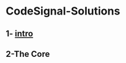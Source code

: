 # CodeSignal-Solutions
## 1- [intro](https://github.com/shahlaa1212/CodeSignal-Solutions-in-kotlin/tree/main/Intro)
## 2-The Core

